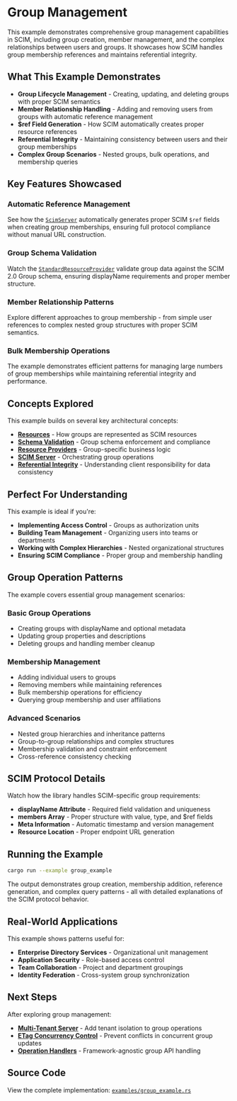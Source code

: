 # Group Management

This example demonstrates comprehensive group management capabilities in SCIM, including group creation, member management, and the complex relationships between users and groups. It showcases how SCIM handles group membership references and maintains referential integrity.

## What This Example Demonstrates

- **Group Lifecycle Management** - Creating, updating, and deleting groups with proper SCIM semantics
- **Member Relationship Handling** - Adding and removing users from groups with automatic reference management
- **$ref Field Generation** - How SCIM automatically creates proper resource references
- **Referential Integrity** - Maintaining consistency between users and their group memberships
- **Complex Group Scenarios** - Nested groups, bulk operations, and membership queries

## Key Features Showcased

### Automatic Reference Management
See how the [`ScimServer`](https://docs.rs/scim-server/latest/scim_server/struct.ScimServer.html) automatically generates proper SCIM `$ref` fields when creating group memberships, ensuring full protocol compliance without manual URL construction.

### Group Schema Validation
Watch the [`StandardResourceProvider`](https://docs.rs/scim-server/latest/scim_server/providers/struct.StandardResourceProvider.html) validate group data against the SCIM 2.0 Group schema, ensuring displayName requirements and proper member structure.

### Member Relationship Patterns
Explore different approaches to group membership - from simple user references to complex nested group structures with proper SCIM semantics.

### Bulk Membership Operations
The example demonstrates efficient patterns for managing large numbers of group memberships while maintaining referential integrity and performance.

## Concepts Explored

This example builds on several key architectural concepts:

- **[Resources](../concepts/resources.md)** - How groups are represented as SCIM resources
- **[Schema Validation](../concepts/schemas.md)** - Group schema enforcement and compliance
- **[Resource Providers](../concepts/resource-providers.md)** - Group-specific business logic
- **[SCIM Server](../concepts/scim-server.md)** - Orchestrating group operations
- **[Referential Integrity](../concepts/referential-integrity.md)** - Understanding client responsibility for data consistency

## Perfect For Understanding

This example is ideal if you're:

- **Implementing Access Control** - Groups as authorization units
- **Building Team Management** - Organizing users into teams or departments  
- **Working with Complex Hierarchies** - Nested organizational structures
- **Ensuring SCIM Compliance** - Proper group and membership handling

## Group Operation Patterns

The example covers essential group management scenarios:

### Basic Group Operations
- Creating groups with displayName and optional metadata
- Updating group properties and descriptions
- Deleting groups and handling member cleanup

### Membership Management
- Adding individual users to groups
- Removing members while maintaining references
- Bulk membership operations for efficiency
- Querying group membership and user affiliations

### Advanced Scenarios
- Nested group hierarchies and inheritance patterns
- Group-to-group relationships and complex structures
- Membership validation and constraint enforcement
- Cross-reference consistency checking

## SCIM Protocol Details

Watch how the library handles SCIM-specific group requirements:

- **displayName Attribute** - Required field validation and uniqueness
- **members Array** - Proper structure with value, type, and $ref fields
- **Meta Information** - Automatic timestamp and version management
- **Resource Location** - Proper endpoint URL generation

## Running the Example

```bash
cargo run --example group_example
```

The output demonstrates group creation, membership addition, reference generation, and complex query patterns - all with detailed explanations of the SCIM protocol behavior.

## Real-World Applications

This example shows patterns useful for:

- **Enterprise Directory Services** - Organizational unit management
- **Application Security** - Role-based access control
- **Team Collaboration** - Project and department groupings
- **Identity Federation** - Cross-system group synchronization

## Next Steps

After exploring group management:

- **[Multi-Tenant Server](./multi-tenant.md)** - Add tenant isolation to group operations
- **[ETag Concurrency Control](./etag-concurrency.md)** - Prevent conflicts in concurrent group updates
- **[Operation Handlers](./operation-handlers.md)** - Framework-agnostic group API handling

## Source Code

View the complete implementation: [`examples/group_example.rs`](https://github.com/pukeko37/scim-server/blob/main/examples/group_example.rs)
